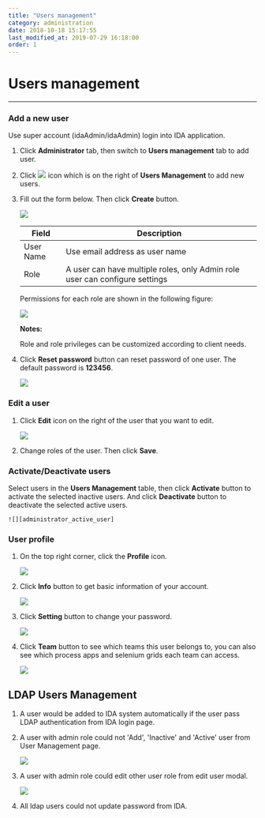 ```yaml
---
title: "Users management"
category: administration
date: 2018-10-18 15:17:55
last_modified_at: 2019-07-29 16:18:00
order: 1
---
```


# Users management
***

### Add a new user
  Use super account (idaAdmin/idaAdmin) login into IDA application.
  1. Click **Administrator** tab, then switch to  **Users management** tab to add user.  
  2. Click ![][add_icon] icon which is on the right of **Users Management** to add new users.
  3. Fill out the form below. Then click **Create** button.

     ![][administrator_add]  

     |   Field       | Description               |
     | --------------|---------------------------|
     | User Name     | Use email address as user name|
     | Role          | A user can have multiple roles, only Admin role user can configure settings|

     Permissions for each role are shown in the following figure:

     ![][administrator_role_permission]

     **Notes:**

     Role and role privileges can be customized according to client needs.

  4. Click **Reset password** button can reset password of one user. The default password is **123456**.

     ![][administrator_reset_password]  

### Edit a user
  1. Click **Edit** icon on the right of the user that you want to edit.

     ![][administrator_edit_user]

  2. Change roles of the user. Then click **Save**.

### Activate/Deactivate users

   Select users in the **Users Management** table, then click **Activate** button to activate the selected inactive users. And click **Deactivate** button to deactivate the selected active users.

   	![][administrator_active_user]

### User profile

  1. On the top right corner, click the  **Profile** icon.

     ![][administrator_profile]

  2. Click **Info** button to get basic information of your account.

     ![][administrator_profile_page]

  3. Click **Setting** button to change your password.

     ![][administrator_password]

  4. Click **Team** button to see which teams this user belongs to, you can also see which process apps and selenium grids each team can access.
  
     ![][administration_user_team]


## LDAP Users Management 

  1. A user would be added to IDA system automatically if the user pass LDAP authentication from IDA login page. 

  2. A user with admin role could not 'Add', 'Inactive' and 'Active' user from User Management page.

     ![][ldap_user_management]

  3. A user with admin role could edit other user role from edit user modal.

     ![][edit_user_modal]

  4. All ldap users could not update password from IDA.


[administrator_add]: ../images/administrator/Administrator_add.png
[administrator_reset]: ../images/administrator/Administrator_reset.png
[administrator_profile]: ../images/administrator/administrator_profile.PNG
[administrator_profile_page]: ../images/administrator/administrator_profile_page.PNG
[administrator_password]: ../images/administrator/administrator_password.png
[add_icon]: ../images/administrator/Administrator_add_icon.png
[administrator_reset_password]: ../images/administrator/administrator_reset_password.png
[administrator_edit_user]: ../images/administrator/administrator_edit_user.png
[administrator_active_user]: ../images/administrator/administrator_active_user.png
[administrator_role_permission]: ../images/administrator/administrator_role_permission.png
[administration_user_team]: ../images/administrator/administration_user_team.png
[ldap_user_management]: ../images/administrator/ldap_user_management.png
[edit_user_modal]: ../images/administrator/edit_user_modal.png